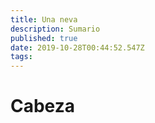 ```yaml
---
title: Una neva
description: Sumario
published: true
date: 2019-10-28T00:44:52.547Z
tags: 
---
```


# Cabeza